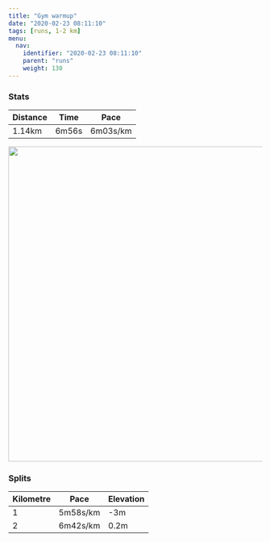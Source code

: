 ```yaml
---
title: "Gym warmup"
date: "2020-02-23 08:11:10"
tags: [runs, 1-2 km]
menu:
  nav:
    identifier: "2020-02-23 08:11:10"
    parent: "runs"
    weight: 130
---
```


### Stats

| Distance | Time | Pace |
|----------|------|------|
|1.14km|6m56s|6m03s/km|

<img src='https://maps.googleapis.com/maps/api/staticmap?maptype=terrain&path=enc:iujeIlzxLIOU}@m@oAO{@]_BUg@QIQLA^gA_AQIOKONC\Uf@CDKBS@MGW_@IYa@w@A_@IYA]E]k@wAWe@Ui@E_@?_@Ia@So@Ie@@e@Oi@Ec@Lm@f@s@n@_@VEDZSVMJWDYGWUIWIm@Cq@CAIV}@d@UZSNQ?MESFOHI?k@g@I[MOK?OT&key=AIzaSyBPVQ_iynBzLujdhfLzy8Z-5zczbktE55k&size=800x800&scale=2&markers=color:yellow|label:S|53.47173,-2.26231&markers=color:green|label:F|53.47632000000002,-2.25643' width='625' />

### Splits

| Kilometre | Pace | Elevation |
|------|------|-----------|
|1|5m58s/km|-3m|
|2|6m42s/km|0.2m|
